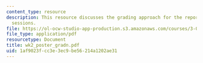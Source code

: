 ```yaml
---
content_type: resource
description: This resource discusses the grading approach for the reports of poster
  sessions.
file: https://ol-ocw-studio-app-production.s3.amazonaws.com/courses/3-014-materials-laboratory-fall-2006/1af9023fcc3e3ec9be56214a1202ae31_wk2_poster_gradn.pdf
file_type: application/pdf
resourcetype: Document
title: wk2_poster_gradn.pdf
uid: 1af9023f-cc3e-3ec9-be56-214a1202ae31
---
```

